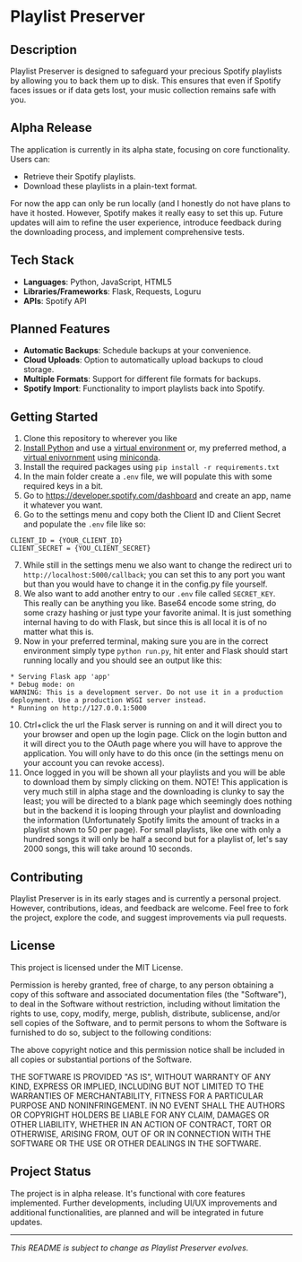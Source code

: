 # Playlist Preserver

## Description

Playlist Preserver is designed to safeguard your precious Spotify playlists by allowing you to back them up to disk. This ensures that even if Spotify faces issues or if data gets lost, your music collection remains safe with you.

## Alpha Release

The application is currently in its alpha state, focusing on core functionality. Users can:

- Retrieve their Spotify playlists.
- Download these playlists in a plain-text format.

For now the app can only be run locally (and I honestly do not have plans to have it hosted. However, Spotify makes it really easy to set this up. Future updates will aim to refine the user experience, introduce feedback during the downloading process, and implement comprehensive tests.

## Tech Stack

- **Languages**: Python, JavaScript, HTML5
- **Libraries/Frameworks**: Flask, Requests, Loguru
- **APIs**: Spotify API

## Planned Features

- **Automatic Backups**: Schedule backups at your convenience.
- **Cloud Uploads**: Option to automatically upload backups to cloud storage.
- **Multiple Formats**: Support for different file formats for backups.
- **Spotify Import**: Functionality to import playlists back into Spotify.

## Getting Started

1. Clone this repository to wherever you like
2. [Install Python](https://realpython.com/installing-python/) and use a [virtual environment](https://www.freecodecamp.org/news/how-to-setup-virtual-environments-in-python/) or, my preferred method, a [virtual enivornment](https://conda.io/projects/conda/en/latest/user-guide/getting-started.html) using [miniconda](https://docs.anaconda.com/free/miniconda/miniconda-install/).
3. Install the required packages using ```pip install -r requirements.txt```
4. In the main folder create a ```.env``` file, we will populate this with some required keys in a bit.
5. Go to https://developer.spotify.com/dashboard and create an app, name it whatever you want.
6. Go to the settings menu and copy both the Client ID and Client Secret and populate the ```.env``` file like so:
  ```
  CLIENT_ID = {YOUR_CLIENT_ID}
  CLIENT_SECRET = {YOU_CLIENT_SECRET}
  ```
7. While still in the settings menu we also want to change the redirect uri to ```http://localhost:5000/callback```; you can set this to any port you want but than you would have to change it in the config.py file yourself.
8. We also want to add another entry to our ```.env``` file called ```SECRET_KEY```. This really can be anything you like. Base64 encode some string, do some crazy hashing or just type your favorite animal. It is just something internal having to do with Flask, but since this is all local it is of no matter what this is.
9. Now in your preferred terminal, making sure you are in the correct environment simply type ```python run.py```, hit enter and Flask should start running locally and you should see an output like this:
 ```
 * Serving Flask app 'app'
 * Debug mode: on
WARNING: This is a development server. Do not use it in a production deployment. Use a production WSGI server instead.
 * Running on http://127.0.0.1:5000
```
10. Ctrl+click the url the Flask server is running on and it will direct you to your browser and open up the login page. Click on the login button and it will direct you to the OAuth page where you will have to approve the application. You will only have to do this once (in the settings menu on your account you can revoke access).
11. Once logged in you will be shown all your playlists and you will be able to download them by simply clicking on them. NOTE! This application is very much still in alpha stage and the downloading is clunky to say the least; you will be directed to a blank page which seemingly does nothing but in the backend it is looping through your playlist and downloading the information (Unfortunately Spotify limits the amount of tracks in a playlist shown to 50 per page). For small playlists, like one with only a hundred songs it will only be half a second but for a playlist of, let's say 2000 songs, this will take around 10 seconds. 

## Contributing

Playlist Preserver is in its early stages and is currently a personal project. However, contributions, ideas, and feedback are welcome. Feel free to fork the project, explore the code, and suggest improvements via pull requests.

## License

This project is licensed under the MIT License.

Permission is hereby granted, free of charge, to any person obtaining a copy of this software and associated documentation files (the "Software"), to deal in the Software without restriction, including without limitation the rights to use, copy, modify, merge, publish, distribute, sublicense, and/or sell copies of the Software, and to permit persons to whom the Software is furnished to do so, subject to the following conditions:

The above copyright notice and this permission notice shall be included in all copies or substantial portions of the Software.

THE SOFTWARE IS PROVIDED "AS IS", WITHOUT WARRANTY OF ANY KIND, EXPRESS OR IMPLIED, INCLUDING BUT NOT LIMITED TO THE WARRANTIES OF MERCHANTABILITY, FITNESS FOR A PARTICULAR PURPOSE AND NONINFRINGEMENT. IN NO EVENT SHALL THE AUTHORS OR COPYRIGHT HOLDERS BE LIABLE FOR ANY CLAIM, DAMAGES OR OTHER LIABILITY, WHETHER IN AN ACTION OF CONTRACT, TORT OR OTHERWISE, ARISING FROM, OUT OF OR IN CONNECTION WITH THE SOFTWARE OR THE USE OR OTHER DEALINGS IN THE SOFTWARE.

## Project Status

The project is in alpha release. It's functional with core features implemented. Further developments, including UI/UX improvements and additional functionalities, are planned and will be integrated in future updates.

---

_This README is subject to change as Playlist Preserver evolves._
